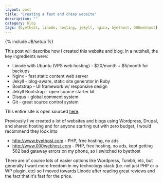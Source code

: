 ```yaml
---
layout: post
title: "Creating a fast and cheap website"
description: ""
category: blog
tags: [byethost, linode, hosting, jekyll, nginx, byethost, 000webhost]
---
```

{% include JB/setup %}

This post will describe how I created this website and blog. In a nutshell, the
key ingredients were: 
<ul>
    <li>Linode with Ubuntu (VPS web hosting) - $20/month + $5/month for backups</li>
    <li>Nginx - fast static content web server</li>
    <li>Jekyll - blog-aware, static site generator in Ruby</li>
    <li>Bootstrap - UI framework w/ responsive design</li>
    <li>Jekyll Bootstrap - open source starter kit</li>
    <li>Disqus - global comment system</li>
    <li>Git - great source control system</li>
</ul>

This entire site is open sourced <a href="https://github.com/minhongrails/blog" target="_blank">here</a>. 

Previously I've created a lot of websites and blogs using Wordpress, Drupal, and shared hosting
and for anyone starting out with zero budget, I would recommend they look into

<ul>
<li><a href="http://www.byethost.com">http://www.byethost.com</a>  - PHP, free hosting, no ads</li>
<li><a href="http://www.000webhost.com">http://www.000webhost.com</a> - PHP, free hosting, no ads, 
    kept getting 502 bad gateway errors on my phone, so I switched to byethost</li>
</ul>


There are of course lots of easier options like Wordpress, Tumblr, etc, but generally
I want more freedom in my technology stack (i.e. not just PHP or a WP plugin, etc)
so I moved towards Linode after reading great reviews and the fact that it's
fast for the price.